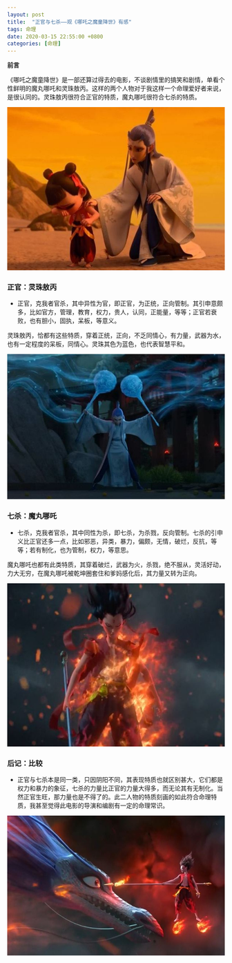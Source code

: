 ```yaml
---
layout: post
title:  "正官与七杀——观《哪吒之魔童降世》有感"
tags: 命理
date: 2020-03-15 22:55:00 +0800
categories: [命理] 
---
```


**前言**

《哪吒之魔童降世》是一部还算过得去的电影，不谈剧情里的搞笑和剧情，单看个性鲜明的魔丸哪吒和灵珠敖丙。这样的两个人物对于我这样一个命理爱好者来说，是很认同的。灵珠敖丙很符合正官的特质，魔丸哪吒很符合七杀的特质。

![00](/img/2020-03-15-zhengguan-qisha-neza/00.jpg)

### 正官：灵珠敖丙

- 正官，克我者官杀，其中异性为官，即正官，为正统，正向管制。其引申意颇多，比如官方，管理，教育，权力，贵人，认同，正能量，等等；正官若衰败，也有胆小，固执，呆板，等意义。

灵珠敖丙，恰都有这些特质，穿着正统，正向，不乏同情心，有力量，武器为水，也有一定程度的呆板，同情心。灵珠其色为蓝色，也代表智慧平和。

![01](/img/2020-03-15-zhengguan-qisha-neza/01.jpg)

### 七杀：魔丸哪吒

- 七杀，克我者官杀，其中同性为杀，即七杀，为杀戮，反向管制。七杀的引申义比正官还多一点，比如邪恶，异类，暴力，偏颇，无情，破烂，反抗，等等；若有制化，也为管制，权力，等意思。

魔丸哪吒也都有此类特质，其穿着破烂，武器为火，杀戮，绝不服从，灵活好动，力大无穷，在魔丸哪吒被乾坤圈套住和爹妈感化后，其力量又转为正向。

![02](/img/2020-03-15-zhengguan-qisha-neza/02.jpg)

### 后记：比较

- 正官与七杀本是同一类，只因阴阳不同，其表现特质也就区别甚大，它们都是权力和暴力的象征，七杀的力量比正官的力量大得多，而无论其有无制化。当然正官生旺，那力量也是不得了的。此二人物的特质刻画的如此符合命理特质，我甚至觉得此电影的导演和编剧有一定的命理常识。

![03](/img/2020-03-15-zhengguan-qisha-neza/03.jpg)